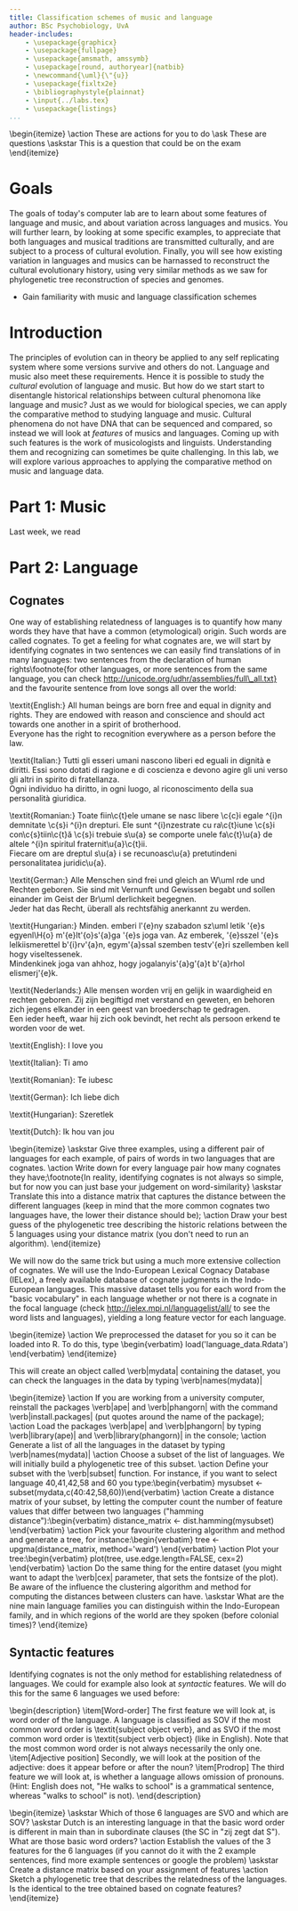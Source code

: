 ```yaml
---
title: Classification schemes of music and language
author: BSc Psychobiology, UvA
header-includes:
    - \usepackage{graphicx}
    - \usepackage{fullpage}
    - \usepackage{amsmath, amssymb}
    - \usepackage[round, authoryear]{natbib}
    - \newcommand{\uml}{\"{u}}
    - \usepackage{fixltx2e}
    - \bibliographystyle{plainnat}
    - \input{../labs.tex}
    - \usepackage{listings}
...
```


\begin{itemize}
\action These are actions for you to do
\ask These are questions
\askstar This is a question that could be on the exam
\end{itemize}

# Goals

The goals of today's computer lab are to learn about some features of language and music, and about variation across languages and musics. You will further learn, by looking at some specific examples, to appreciate that both languages and musical traditions are transmitted culturally, and are subject to a process of cultural evolution. Finally, you will see how existing variation in languages and musics can be harnassed to reconstruct the cultural evolutionary history, using very similar methods as we saw for phylogenetic tree reconstruction of species and genomes.

* Gain familiarity with music and language classification schemes

# Introduction

The principles of evolution can in theory be applied to any self replicating system where some versions survive and others do not. Language and music also meet these requirements. Hence it is possible to study the *cultural* evolution of language and music. But how do we start start to disentangle historical relationships between cultural phenomona like language and music? Just as we would for biological species, we can apply the comparative method to studying language and music. Cultural phenomena do not have DNA that can be sequenced and compared, so instead we will look at *features* of musics and languages. Coming up with such features is the work of musicologists and linguists. Understanding them and recognizing can sometimes be quite challenging. In this lab, we will explore various approaches to applying the comparative method on music and language data.

# Part 1: Music

Last week, we read 

# Part 2: Language

## Cognates

One way of establishing relatedness of languages is to quantify how many words they have that have a common (etymological) origin. Such words are called cognates. To get a feeling for what cognates are, we will start by identifying cognates in two sentences we can easily find translations of in many languages: two sentences from the declaration of human rights\footnote{for other languages, or more sentences from the same language, you can check http://unicode.org/udhr/assemblies/full\_all.txt} and the favourite sentence from love songs all over the world:

\textit{English:} All human beings are born free and equal in dignity and rights. They are endowed with reason and conscience and should act towards one another in a spirit of brotherhood.   
Everyone has the right to recognition everywhere as a person before the law.

\textit{Italian:} Tutti gli esseri umani nascono liberi ed eguali in dignità e diritti. Essi sono dotati di ragione e di coscienza e devono agire gli uni verso gli altri in spirito di fratellanza.  
Ogni individuo ha diritto, in ogni luogo, al riconoscimento della sua personalità giuridica.

\textit{Romanian:} Toate fiin\c{t}ele umane se nasc libere \c{c}i egale \^{i}n demnitate \c{s}i \^{i}n drepturi. Ele sunt \^{i}nzestrate cu ra\c{t}iune \c{s}i con\c{s}tiin\c{t}ă \c{s}i trebuie s\u{a} se comporte unele fa\c{t}\u{a} de altele \^{i}n spiritul fraternit\u{a}\c{t}ii.  
Fiecare om are dreptul s\u{a} i se recunoasc\u{a} pretutindeni personalitatea juridic\u{a}.

\textit{German:} Alle Menschen sind frei und gleich an W\uml rde und Rechten geboren. Sie sind mit Vernunft und Gewissen begabt und sollen einander im Geist der Br\uml derlichkeit begegnen.  
Jeder hat das Recht, überall als rechtsfähig anerkannt zu werden.

\textit{Hungarian:} Minden. emberi l\'{e}ny szabadon sz\uml letik \'{e}s egyenl\H{o} m\'{e}lt\'{o}s\'{a}ga \'{e}s joga van. Az emberek, \'{e}sszel \'{e}s lelkiismerettel b\'{i}rv\'{a}n, egym\'{a}ssal szemben testv\'{e}ri szellemben kell hogy viseltessenek.  
Mindenkinek joga van ahhoz, hogy jogalanyis\'{a}g\'{a}t b\'{a}rhol elismerj\'{e}k.

\textit{Nederlands:} Alle mensen worden vrij en gelijk in waardigheid en rechten geboren. Zij zijn begiftigd met verstand en geweten, en behoren zich jegens elkander in een geest van broederschap te gedragen.  
Een ieder heeft, waar hij zich ook bevindt, het recht als persoon erkend te worden voor de wet. 

\textit{English}: I love you

\textit{Italian}: Ti amo

\textit{Romanian}: Te iubesc

\textit{German}: Ich liebe dich

\textit{Hungarian}: Szeretlek

\textit{Dutch}: Ik hou van jou


\begin{itemize}
\askstar Give three examples, using a different pair of languages for each example, of pairs of words in two languages that are cognates.
\action Write down for every language pair how many cognates they have;\footnote{In reality, identifying cognates is not always so simple, but for now you can just base your judgement on word-similarity}
\askstar Translate this into a distance matrix that captures the distance between the different languages (keep in mind that the more common cognates two languages have, the lower their distance should be);
\action Draw your best guess of the phylogenetic tree describing the historic relations between the 5 languages using your distance matrix (you don't need to run an algorithm).
\end{itemize}

We will now do the same trick but using a much more extensive collection of cognates. We will use the Indo-European Lexical Cognacy Database (IELex), a freely available database of cognate judgments in the Indo-European languages. This massive dataset tells you for each word from the "basic vocabulary" in each language whether or not there is a cognate in the focal language (check http://ielex.mpi.nl/languagelist/all/ to see the word lists and languages), yielding a long feature vector for each language.

\begin{itemize}
\action We preprocessed the dataset for you so it can be loaded into R. To do this, type
\begin{verbatim}
load('language_data.Rdata')
\end{verbatim}
\end{itemize}

This will create an object called \verb|mydata| containing the dataset, you can check the languages in the data by typing \verb|names(mydata)|

\begin{itemize}
\action If you are working from a university computer, reinstall the packages \verb|ape| and \verb|phangorn| with the command \verb|install.packages| (put quotes around the name of the package);
\action Load the packages \verb|ape| and \verb|phangorn| by typing \verb|library(ape)| and \verb|library(phangorn)| in the console;
\action Generate a list of all the languages in the dataset by typing \verb|names(mydata)|
\action Choose a subset of the list of languages. We will initially build a phylogenetic tree of this subset.
\action Define your subset with the \verb|subset| function. For instance, if you want to select language 40,41,42,58 and 60 you type:\begin{verbatim}
mysubset <- subset(mydata,c(40:42,58,60))\end{verbatim}
\action Create a distance matrix of your subset, by letting the computer count the number of feature values that differ between two languages ("hamming distance"):\begin{verbatim}
distance_matrix <- dist.hamming(mysubset)
\end{verbatim}
\action Pick your favourite clustering algorithm and method and generate a tree, for instance:\begin{verbatim}
tree <- upgma(distance_matrix, method='ward')
\end{verbatim}
\action Plot your tree:\begin{verbatim}
plot(tree, use.edge.length=FALSE, cex=2)
\end{verbatim}
\action Do the same thing for the entire dataset (you might want to adapt the \verb|cex| parameter, that sets the fontsize of the plot). Be aware of the influence the clustering algorithm and method for computing the distances between clusters can have.
\askstar What are the nine main language families you can distinguish within the Indo-European family, and in which regions of the world are they spoken (before colonial times)?
\end{itemize}

## Syntactic features

Identifying cognates is not the only method for establishing relatedness of languages. We could for example also look at *syntactic* features. We will do this for the same 6 languages we used before:

\begin{description}
\item[Word-order] The first feature we will look at, is word order of the language. A language is classified as SOV if the most common word order is \textit{subject object verb}, and as SVO if the most common word order is \textit{subject verb object} (like in English).  Note that the most common word order is not always necessarily the only one.
\item[Adjective position] Secondly, we will look at the position of the adjective: does it appear before or after the noun?
\item[Prodrop] The third feature we will look at, is whether a language allows omission of pronouns. (Hint: English does not, "He walks to school" is a grammatical sentence, whereas "walks to school" is not).
\end{description}

\begin{itemize}
\askstar Which of those 6 languages are SVO and which are SOV?
\askstar Dutch is an interesting language in that the basic word order is different in main than in subordinate clauses (the SC in "zij zegt dat S"). What are those basic word orders?
\action Establish the values of the 3 features for the 6 languages (if you cannot do it with the 2 example sentences, find more example sentences or google the problem)
\askstar Create a distance matrix based on your assignment of features
\action Sketch a phylogenetic tree that describes the relatedness of the languages. Is the identical to the tree obtained based on cognate features?
\end{itemize}

